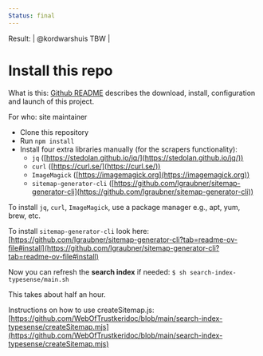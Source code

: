 ```yaml
---
Status: final
---
```

Result: | @kordwarshuis TBW |

# Install this repo

What is this: [Github README](https://github.com/weboftrustkeridoc/README) describes the download, install, configuration and launch of this project.

For who: site maintainer

- Clone this repository
- Run `npm install`
- Install four extra libraries manually (for the scrapers functionality):
  - `jq` ([https://stedolan.github.io/jq/](https://stedolan.github.io/jq/))
  - `curl` ([https://curl.se/](https://curl.se/))
  - `ImageMagick` ([https://imagemagick.org](https://imagemagick.org))
  - `sitemap-generator-cli` ([https://github.com/lgraubner/sitemap-generator-cli](https://github.com/lgraubner/sitemap-generator-cli))

To install `jq`, `curl`, `ImageMagick`, use a package manager e.g., apt, yum, brew, etc.

To install `sitemap-generator-cli` look here: [https://github.com/lgraubner/sitemap-generator-cli?tab=readme-ov-file#install](https://github.com/lgraubner/sitemap-generator-cli?tab=readme-ov-file#install)

Now you can refresh the **search index** if needed:
`$ sh search-index-typesense/main.sh`

This takes about half an hour.

Instructions on how to use createSitemap.js:
[https://github.com/WebOfTrustkeridoc/blob/main/search-index-typesense/createSitemap.mjs](https://github.com/WebOfTrustkeridoc/blob/main/search-index-typesense/createSitemap.mjs)
